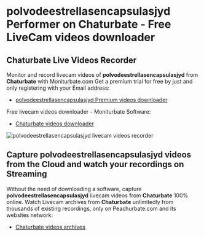 # polvodeestrellasencapsulasjyd Performer on Chaturbate - Free LiveCam videos downloader

## Chaturbate Live Videos Recorder

Monitor and record livecam videos of **polvodeestrellasencapsulasjyd** from **Chaturbate** with Moniturbate.com
Get a premium trial for free by just and only registering with your Email address:
* [polvodeestrellasencapsulasjyd Premium videos downloader](https://moniturbate.com/request-demo-licence-key.html)

Free livecam videos downloader - Moniturbate Software:
* [Chaturbate videos downloader](https://moniturbate.com/moniturbate-download-software.html)

![polvodeestrellasencapsulasjyd livecam videos recorder](https://peachurnet.com/templates/moniturbate-software.png)


## Capture polvodeestrellasencapsulasjyd videos from the Cloud and watch your recordings on Streaming

Without the need of downloading a software, capture **polvodeestrellasencapsulasjyd** livecam videos from **Chaturbate** 100% online.
Watch Livecam archives from **Chaturbate** unlimitedly from thousands of existing recordings, only on Peachurbate.com and its websites network:
* [Chaturbate videos archives](https://peachurnet.com/)